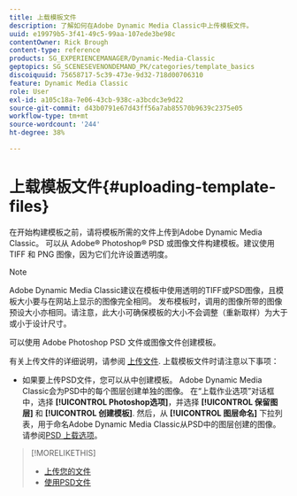 ```yaml
---
title: 上载模板文件
description: 了解如何在Adobe Dynamic Media Classic中上传模板文件。
uuid: e19979b5-3f41-49c5-99aa-107ede3be98c
contentOwner: Rick Brough
content-type: reference
products: SG_EXPERIENCEMANAGER/Dynamic-Media-Classic
geptopics: SG_SCENESEVENONDEMAND_PK/categories/template_basics
discoiquuid: 75658717-5c39-473e-9d32-718d00706310
feature: Dynamic Media Classic
role: User
exl-id: a105c18a-7e06-43cb-938c-a3bcdc3e9d22
source-git-commit: d43b0791e67d43ff56a7ab85570b9639c2375e05
workflow-type: tm+mt
source-wordcount: '244'
ht-degree: 38%

---
```


# 上载模板文件{#uploading-template-files}

在开始构建模板之前，请将模板所需的文件上传到Adobe Dynamic Media Classic。 可以从 Adobe® Photoshop® PSD 或图像文件构建模板。建议使用 TIFF 和 PNG 图像，因为它们允许设置透明度。

>[!NOTE]
>
>Adobe Dynamic Media Classic建议在模板中使用透明的TIFF或PSD图像，且模板大小要与在网站上显示的图像完全相同。 发布模板时，调用的图像所带的图像预设大小亦相同。请注意，此大小可确保模板的大小不会调整（重新取样）为大于或小于设计尺寸。

可以使用 Adobe Photoshop PSD 文件或图像文件创建模板。

有关上传文件的详细说明，请参阅 [上传文件](uploading-files.md#uploading_files). 上载模板文件时请注意以下事项：

* 如果要上传PSD文件，您可以从中创建模板。 Adobe Dynamic Media Classic会为PSD中的每个图层创建单独的图像。 在“上载作业选项”对话框中，选择 **[!UICONTROL Photoshop选项]**，并选择 **[!UICONTROL 保留图层]** 和 **[!UICONTROL 创建模板]**. 然后，从 **[!UICONTROL 图层命名]** 下拉列表，用于命名Adobe Dynamic Media Classic从PSD中的图层创建的图像。
请参阅[PSD 上载选项](psd-files.md#psd_upload_options)。

<!-- THERE IS NO LONGER AN IMAGE EDITING OPTIONS MENU * If you are uploading images, you can create a mask from its clipping path. This option applies to images created with image-editing applications in which a clipping path was created. In the Upload Job Options dialog box, select Image Editing Options and select the Create Mask From Clipping Path option. 
See [Image editing options at upload](image-editing-options-upload.md#image-editing-options-at-upload). -->

>[!MORELIKETHIS]
>
>* [上传您的文件](uploading-files.md#uploading_your_files)
>* [使用PSD文件](psd-files.md#working_with_psd_files)

